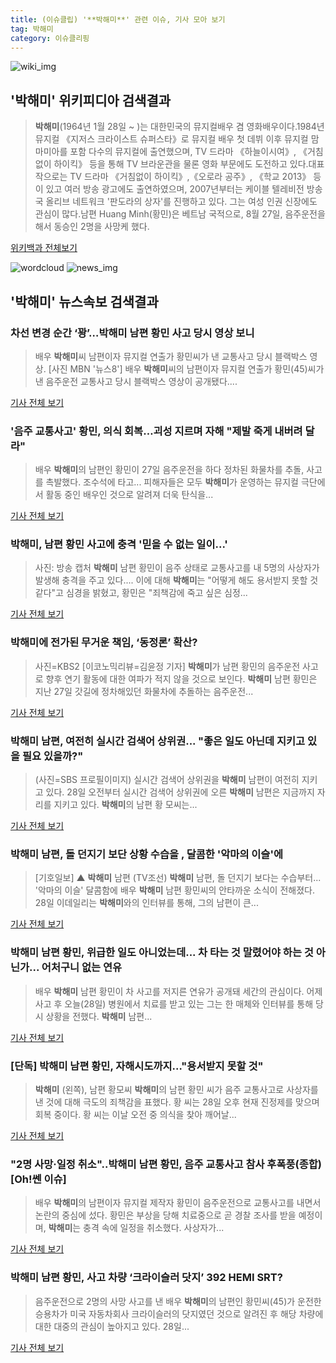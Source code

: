 ```yaml
---
title: (이슈클립) '**박해미**' 관련 이슈, 기사 모아 보기
tag: 박해미
category: 이슈클리핑
---
```

![wiki_img](https://user-images.githubusercontent.com/42597476/44503234-41136a80-a6d0-11e8-9071-6fc6418eafe4.png)
## **'**박해미**'** 위키피디아 검색결과
>**박해미**(1964년 1월 28일 ~ )는 대한민국의 뮤지컬배우 겸 영화배우이다.1984년 뮤지컬 《지저스 크라이스트 슈퍼스타》로 뮤지컬 배우 첫 데뷔 이후 뮤지컬 맘마미아를 포함 다수의 뮤지컬에 출연했으며, TV 드라마 《하늘이시여》, 《거침없이 하이킥》 등을 통해 TV 브라운관을 물론 영화 부문에도 도전하고 있다.대표작으로는 TV 드라마 《거침없이 하이킥》,《오로라 공주》, 《학교 2013》 등이 있고 여러 방송 광고에도 출연하였으며, 2007년부터는 케이블 텔레비전 방송국 올리브 네트워크 '판도라의 상자'를 진행하고 있다. 그는 여성 인권 신장에도 관심이 많다.남편 Huang Minh(황민)은 베트남 국적으로, 8월 27일, 음주운전을 해서 동승인 2명을 사망케 했다.

<a href="https://ko.wikipedia.org/wiki/박해미" target="_blank">위키백과 전체보기</a>

![wordcloud](https://s3.ap-northeast-2.amazonaws.com/lyrics101-wordcloud/2018-08-29-1535468533.png)
![news_img](https://user-images.githubusercontent.com/42597476/44507050-1206f400-a6e4-11e8-8d98-7ffbfebb353f.png)
## **'**박해미**'** 뉴스속보 검색결과
### 차선 변경 순간 ‘꽝’…**박해미** 남편 황민 사고 당시 영상 보니

>배우 **박해미**씨 남편이자 뮤지컬 연출가 황민씨가 낸 교통사고 당시 블랙박스 영상. [사진 MBN '뉴스8'] 배우 **박해미**씨의 남편이자 뮤지컬 연출가 황민(45)씨가 낸 음주운전 교통사고 당시 블랙박스 영상이 공개됐다....

<a href="http://news.joins.com/article/olink/22514454" target="_blank">기사 전체 보기</a>

### '음주 교통사고' 황민, 의식 회복…괴성 지르며 자해 "제발 죽게 내버려 달라"

>배우 **박해미**의 남편인 황민이 27일 음주운전을 하다 정차된 화물차를 추돌, 사고를 촉발했다. 조수석에 타고... 피해자들은 모두 **박해미**가 운영하는 뮤지컬 극단에서 활동 중인 배우인 것으로 알려져 더욱 탄식을...

<a href="http://www.dtnews24.com/news/articleView.html?idxno=523886" target="_blank">기사 전체 보기</a>

### **박해미**, 남편 황민 사고에 충격 '믿을 수 없는 일이...'

>사진: 방송 캡처 **박해미** 남편 황민이 음주 상태로 교통사고를 내 5명의 사상자가 발생해 충격을 주고 있다.... 이에 대해 **박해미**는 "어떻게 해도 용서받지 못할 것 같다"고 심경을 밝혔고, 황민은 "죄책감에 죽고 싶은 심정...

<a href="http://www.gukjenews.com/news/articleView.html?idxno=982075" target="_blank">기사 전체 보기</a>

### **박해미**에 전가된 무거운 책임, ‘동정론’ 확산?

>사진=KBS2 [이코노믹리뷰=김윤정 기자] **박해미**가 남편 황민의 음주운전 사고로 향후 연기 활동에 대한 여파가 적지 않을 것으로 보인다. **박해미** 남편 황민은 지난 27일 갓길에 정차해있던 화물차에 추돌하는 음주운전...

<a href="http://www.econovill.com/news/articleView.html?idxno=344856" target="_blank">기사 전체 보기</a>

### **박해미** 남편, 여전히 실시간 검색어 상위권... "좋은 일도 아닌데 지키고 있을 필요 있을까?"

>(사진=SBS 프로필이미지) 실시간 검색어 상위권을 **박해미** 남편이 여전히 지키고 있다. 28일 오전부터 실시간 검색어 상위권에 오른 **박해미** 남편은 지금까지 자리를 지키고 있다.  **박해미**의 남편 황 모씨는...

<a href="http://www.siminilbo.co.kr/news/articleView.html?idxno=577512" target="_blank">기사 전체 보기</a>

### **박해미** 남편, 돌 던지기 보단 상황 수습을 , 달콤한 '악마의 이슬'에

>[기호일보] ▲ **박해미** 남편 (TV조선) **박해미** 남편, 돌 던지기 보다는 수습부터... '악마의 이슬' 달콤함에 배우 **박해미** 남편 황민씨의 안타까운 소식이 전해졌다. 28일 이데일리는 **박해미**와의 인터뷰를 통해, 그의 남편이 큰...

<a href="http://www.kihoilbo.co.kr/?mod=news&act=articleView&idxno=766337" target="_blank">기사 전체 보기</a>

### **박해미** 남편 황민, 위급한 일도 아니었는데... 차 타는 것 말렸어야 하는 것 아닌가... 어처구니 없는 연유

>배우 **박해미** 남편 황민이 차 사고를 저지른 연유가 공개돼 세간의 관심이다.   어제 사고 후 오늘(28일) 병원에서 치료를 받고 있는 그는 한 매체와 인터뷰를 통해 당시 상황을 전했다.   **박해미** 남편...

<a href="http://www.iusm.co.kr/news/articleView.html?idxno=814109" target="_blank">기사 전체 보기</a>

### [단독] **박해미** 남편 황민, 자해시도까지…"용서받지 못할 것"

>**박해미** (왼쪽), 남편 황모씨 **박해미**의 남편 황민 씨가 음주 교통사고로 사상자를 낸 것에 대해 극도의 죄책감을 표했다. 황 씨는 28일 오후 현재 진정제를 맞으며 회복 중이다. 황 씨는 이날 오전 중 의식을 찾아 깨어날...

<a href="http://starin.edaily.co.kr/news/newspath.asp?newsid=01390726619311912" target="_blank">기사 전체 보기</a>

### "2명 사망·일정 취소"..**박해미** 남편 황민, 음주 교통사고 참사 후폭풍(종합)[Oh!쎈 이슈]

>배우 **박해미**의 남편이자 뮤지컬 제작자 황민이 음주운전으로 교통사고를 내면서 논란의 중심에 섰다. 황민은 부상을 당해 치료중으로 곧 경찰 조사를 받을 예정이며, **박해미**는 충격 속에 일정을 취소했다. 사상자가...

<a href="http://www.osen.co.kr/article/G1110976923" target="_blank">기사 전체 보기</a>

### **박해미** 남편 황민, 사고 차량 ‘크라이슬러 닷지’ 392 HEMI SRT?

>음주운전으로 2명의 사망 사고를 낸 배우 **박해미**의 남편인 황민씨(45)가 운전한 승용차가 미국 자동차회사 크라이슬러의 닷지였던 것으로 알려진 후 해당 차량에 대한 대중의 관심이 높아지고 있다. 28일...

<a href="http://sports.khan.co.kr/news/sk_index.html?art_id=201808281500003&sec_id=563002&pt=nv" target="_blank">기사 전체 보기</a>


